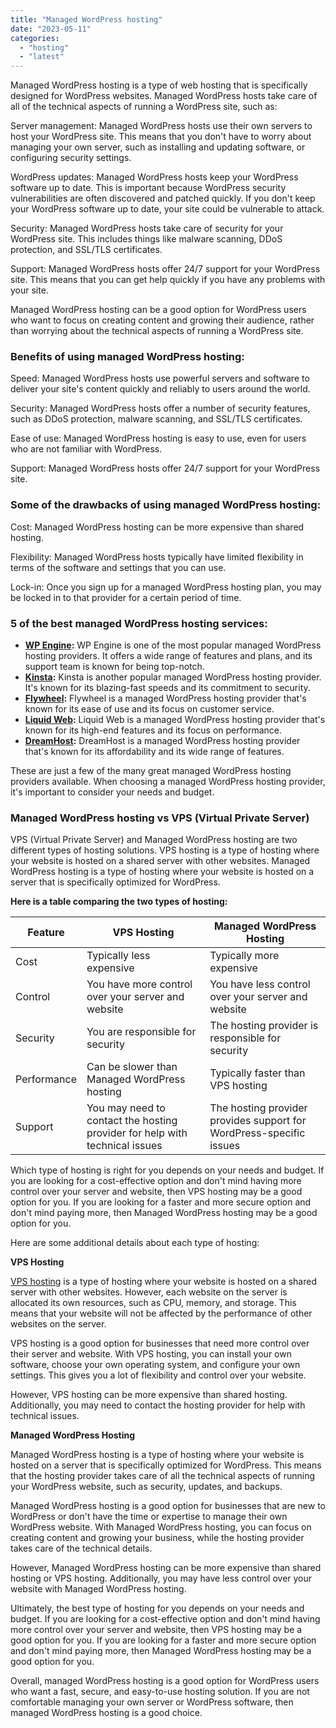```yaml
---
title: "Managed WordPress hosting"
date: "2023-05-11"
categories: 
  - "hosting"
  - "latest"
---
```


Managed WordPress hosting is a type of web hosting that is specifically designed for WordPress websites. Managed WordPress hosts take care of all of the technical aspects of running a WordPress site, such as:

Server management: Managed WordPress hosts use their own servers to host your WordPress site. This means that you don't have to worry about managing your own server, such as installing and updating software, or configuring security settings.

WordPress updates: Managed WordPress hosts keep your WordPress software up to date. This is important because WordPress security vulnerabilities are often discovered and patched quickly. If you don't keep your WordPress software up to date, your site could be vulnerable to attack.

Security: Managed WordPress hosts take care of security for your WordPress site. This includes things like malware scanning, DDoS protection, and SSL/TLS certificates.

Support: Managed WordPress hosts offer 24/7 support for your WordPress site. This means that you can get help quickly if you have any problems with your site.

Managed WordPress hosting can be a good option for WordPress users who want to focus on creating content and growing their audience, rather than worrying about the technical aspects of running a WordPress site.

### Benefits of using managed WordPress hosting:

Speed: Managed WordPress hosts use powerful servers and software to deliver your site's content quickly and reliably to users around the world.

Security: Managed WordPress hosts offer a number of security features, such as DDoS protection, malware scanning, and SSL/TLS certificates.

Ease of use: Managed WordPress hosting is easy to use, even for users who are not familiar with WordPress.

Support: Managed WordPress hosts offer 24/7 support for your WordPress site.

### Some of the drawbacks of using managed WordPress hosting:

Cost: Managed WordPress hosting can be more expensive than shared hosting.

Flexibility: Managed WordPress hosts typically have limited flexibility in terms of the software and settings that you can use.

Lock-in: Once you sign up for a managed WordPress hosting plan, you may be locked in to that provider for a certain period of time.

### 5 of the best managed WordPress hosting services:

- **[WP Engine](https://wpengine.com/):** WP Engine is one of the most popular managed WordPress hosting providers. It offers a wide range of features and plans, and its support team is known for being top-notch.
- **[Kinsta](https://kokitree.com/posts/kinsta-review/):** Kinsta is another popular managed WordPress hosting provider. It's known for its blazing-fast speeds and its commitment to security.
- **[Flywheel](https://getflywheel.com/):** Flywheel is a managed WordPress hosting provider that's known for its ease of use and its focus on customer service.
- **[Liquid Web](https://www.liquidweb.com/):** Liquid Web is a managed WordPress hosting provider that's known for its high-end features and its focus on performance.
- **[DreamHost](https://www.dreamhost.com/):** DreamHost is a managed WordPress hosting provider that's known for its affordability and its wide range of features.

These are just a few of the many great managed WordPress hosting providers available. When choosing a managed WordPress hosting provider, it's important to consider your needs and budget.

### Managed WordPress hosting vs VPS (Virtual Private Server)

VPS (Virtual Private Server) and Managed WordPress hosting are two different types of hosting solutions. VPS hosting is a type of hosting where your website is hosted on a shared server with other websites. Managed WordPress hosting is a type of hosting where your website is hosted on a server that is specifically optimized for WordPress.

**Here is a table comparing the two types of hosting:**

| Feature | VPS Hosting | Managed WordPress Hosting |
| --- | --- | --- |
| Cost | Typically less expensive | Typically more expensive |
| Control | You have more control over your server and website | You have less control over your server and website |
| Security | You are responsible for security | The hosting provider is responsible for security |
| Performance | Can be slower than Managed WordPress hosting | Typically faster than VPS hosting |
| Support | You may need to contact the hosting provider for help with technical issues | The hosting provider provides support for WordPress-specific issues |

Which type of hosting is right for you depends on your needs and budget. If you are looking for a cost-effective option and don't mind having more control over your server and website, then VPS hosting may be a good option for you. If you are looking for a faster and more secure option and don't mind paying more, then Managed WordPress hosting may be a good option for you.

Here are some additional details about each type of hosting:

**VPS Hosting**

[VPS hosting](https://kokitree.com/posts/vps-hosting-for-wordpress/) is a type of hosting where your website is hosted on a shared server with other websites. However, each website on the server is allocated its own resources, such as CPU, memory, and storage. This means that your website will not be affected by the performance of other websites on the server.

VPS hosting is a good option for businesses that need more control over their server and website. With VPS hosting, you can install your own software, choose your own operating system, and configure your own settings. This gives you a lot of flexibility and control over your website.

However, VPS hosting can be more expensive than shared hosting. Additionally, you may need to contact the hosting provider for help with technical issues.

**Managed WordPress Hosting**

Managed WordPress hosting is a type of hosting where your website is hosted on a server that is specifically optimized for WordPress. This means that the hosting provider takes care of all the technical aspects of running your WordPress website, such as security, updates, and backups.

Managed WordPress hosting is a good option for businesses that are new to WordPress or don't have the time or expertise to manage their own WordPress website. With Managed WordPress hosting, you can focus on creating content and growing your business, while the hosting provider takes care of the technical details.

However, Managed WordPress hosting can be more expensive than shared hosting or VPS hosting. Additionally, you may have less control over your website with Managed WordPress hosting.

Ultimately, the best type of hosting for you depends on your needs and budget. If you are looking for a cost-effective option and don't mind having more control over your server and website, then VPS hosting may be a good option for you. If you are looking for a faster and more secure option and don't mind paying more, then Managed WordPress hosting may be a good option for you.

Overall, managed WordPress hosting is a good option for WordPress users who want a fast, secure, and easy-to-use hosting solution. If you are not comfortable managing your own server or WordPress software, then managed WordPress hosting is a good choice.
